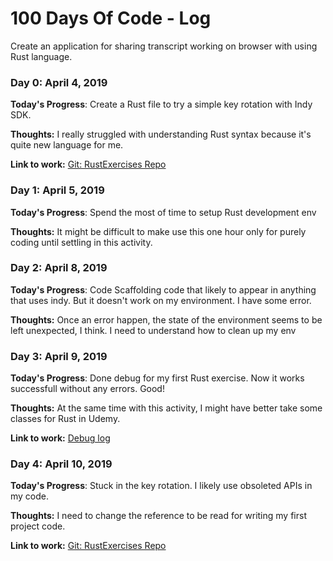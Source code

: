 # 100 Days Of Code - Log

Create an application for sharing transcript working on browser with using Rust language.

### Day 0: April 4, 2019

**Today's Progress**: Create a Rust file to try a simple key rotation with Indy SDK.

**Thoughts:** I really struggled with understanding Rust syntax because it's quite new language for me.

**Link to work:** [Git: RustExercises Repo](https://github.com/nekia/RustExercises/commit/56133344061f0c80da10e77d5cfbeff402d87470)

### Day 1: April 5, 2019

**Today's Progress**: Spend the most of time to setup Rust development env

**Thoughts:** It might be difficult to make use this one hour only for purely coding until settling in this activity.

### Day 2: April 8, 2019

**Today's Progress**: Code Scaffolding code that likely to appear in anything that uses indy. But it doesn't work on my environment. I have some error.

**Thoughts:** Once an error happen, the state of the environment seems to be left unexpected, I think. I need to understand how to clean up my env

### Day 3: April 9, 2019

**Today's Progress**: Done debug for my first Rust exercise. Now it works successfull without any errors. Good!

**Thoughts:** At the same time with this activity, I might have better take some classes for Rust in Udemy.

**Link to work:** [Debug log](https://github.com/nekia/100-days-of-code/issues/1#issuecomment-481028271)

### Day 4: April 10, 2019

**Today's Progress**: Stuck in the key rotation. I likely use obsoleted APIs in my code.

**Thoughts:** I need to change the reference to be read for writing my first project code.

**Link to work:** [Git: RustExercises Repo](https://github.com/nekia/RustExercises/commit/9bf3b72b022aae737c9f0ddfcb32dc35de9a9ad5)
